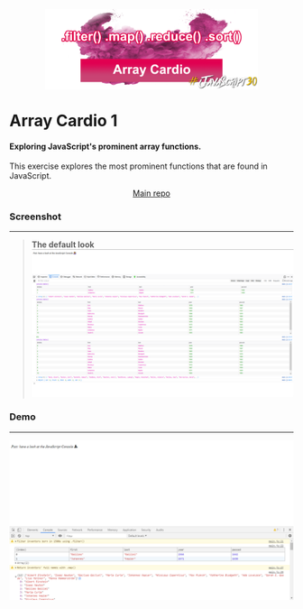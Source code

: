 <p align="center"><img src='assets/banner.png' align="center" width="75%" /></p>

# Array Cardio 1

#### Exploring JavaScript's prominent array functions.

This exercise explores the most prominent functions that are found in JavaScript.

<p align="center"><a href="https://github.com/ynoTL23/JavaScript30">Main repo</a></p>

### Screenshot
---
> **The default look**
![Static Page](assets/1.png)

### Demo
---
![](assets/demo.gif)